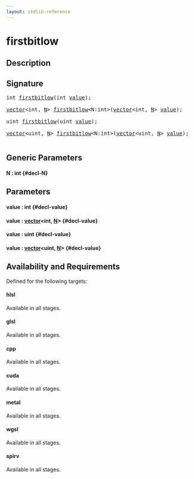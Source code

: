 ```yaml
---
layout: stdlib-reference
---
```


# firstbitlow

## Description





## Signature 

<pre>
int <a href="/stdlib-reference/global-decls/firstbitlow">firstbitlow</a>(int <a href="/stdlib-reference/global-decls/firstbitlow#decl-value" class="code_param">value</a>);

<a href="/stdlib-reference/types/vector/index">vector</a>&lt;int, <a href="/stdlib-reference/types/vector/index#decl-N" class="code_var">N</a>&gt; <a href="/stdlib-reference/global-decls/firstbitlow">firstbitlow</a>&lt;N:int&gt;(<a href="/stdlib-reference/types/vector/index">vector</a>&lt;int, <a href="/stdlib-reference/types/vector/index#decl-N" class="code_var">N</a>&gt; <a href="/stdlib-reference/global-decls/firstbitlow#decl-value" class="code_param">value</a>);

uint <a href="/stdlib-reference/global-decls/firstbitlow">firstbitlow</a>(uint <a href="/stdlib-reference/global-decls/firstbitlow#decl-value" class="code_param">value</a>);

<a href="/stdlib-reference/types/vector/index">vector</a>&lt;uint, <a href="/stdlib-reference/types/vector/index#decl-N" class="code_var">N</a>&gt; <a href="/stdlib-reference/global-decls/firstbitlow">firstbitlow</a>&lt;N:int&gt;(<a href="/stdlib-reference/types/vector/index">vector</a>&lt;uint, <a href="/stdlib-reference/types/vector/index#decl-N" class="code_var">N</a>&gt; <a href="/stdlib-reference/global-decls/firstbitlow#decl-value" class="code_param">value</a>);

</pre>

## Generic Parameters

#### N  : int {#decl-N}

## Parameters

#### value  : int {#decl-value}
#### value  : [vector](/stdlib-reference/types/vector/index)\<int, [N](/stdlib-reference/types/vector/index#decl-N)\> {#decl-value}
#### value  : uint {#decl-value}
#### value  : [vector](/stdlib-reference/types/vector/index)\<uint, [N](/stdlib-reference/types/vector/index#decl-N)\> {#decl-value}

## Availability and Requirements

Defined for the following targets:

#### hlsl
Available in all stages.

#### glsl
Available in all stages.

#### cpp
Available in all stages.

#### cuda
Available in all stages.

#### metal
Available in all stages.

#### wgsl
Available in all stages.

#### spirv
Available in all stages.



